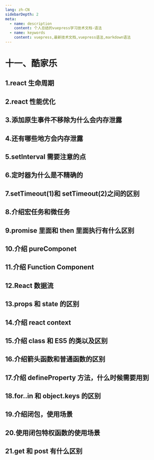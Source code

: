 ```yaml
---
lang: zh-CN
sidebarDepth: 2
meta:
  - name: description
    content: 个人总结的vuepress学习技术文档-语法
  - name: keywords
    content: vuepress,最新技术文档,vuepress语法,markdown语法
---
```


# 十一、酷家乐

## 1.react 生命周期

## 2.react 性能优化

## 3.添加原生事件不移除为什么会内存泄露

## 4.还有哪些地方会内存泄露

## 5.setInterval 需要注意的点

## 6.定时器为什么是不精确的

## 7.setTimeout(1)和 setTimeout(2)之间的区别

## 8.介绍宏任务和微任务

## 9.promise 里面和 then 里面执行有什么区别

## 10.介绍 pureComponet

## 11.介绍 Function Component

## 12.React 数据流

## 13.props 和 state 的区别

## 14.介绍 react context

## 15.介绍 class 和 ES5 的类以及区别

## 16.介绍箭头函数和普通函数的区别

## 17.介绍 defineProperty 方法，什么时候需要用到

## 18.for..in 和 object.keys 的区别

## 19.介绍闭包，使用场景

## 20.使用闭包特权函数的使用场景

## 21.get 和 post 有什么区别
